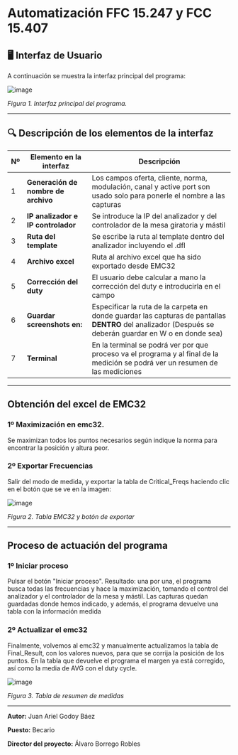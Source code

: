 # Automatización FFC 15.247 y FCC 15.407
## 🖥️ Interfaz de Usuario

A continuación se muestra la interfaz principal del programa:

![image](https://github.com/user-attachments/assets/83358e3f-9c1b-453f-b397-50428729e396)



  
*Figura 1. Interfaz principal del programa.*

---

## 🔍 Descripción de los elementos de la interfaz

| Nº | Elemento en la interfaz             | Descripción                                                                 |
|----|-------------------------------------|-----------------------------------------------------------------------------|
| 1  | **Generación de nombre de archivo** | Los campos oferta, cliente, norma, modulación, canal y active port son usado solo para ponerle el nombre a las capturas                         |
| 2  | **IP analizador e IP controlador**  | Se introduce la IP del analizador y del controlador de la mesa giratoria y mástil|
| 3  | **Ruta del template**          | Se escribe la ruta al template dentro del analizador incluyendo el .dfl                |
| 4  | **Archivo excel**      | Ruta al archivo excel que ha sido exportado desde EMC32             |
| 5  | **Corrección del duty**    | El usuario debe calcular a mano la corrección del duty e introducirla en el campo                          |
| 6  | **Guardar screenshots en:**    | Especificar la ruta de la carpeta en donde guardar las capturas de pantallas **DENTRO** del analizador (Después se deberán guardar en W o en donde sea)                          |
| 7  | **Terminal**    | En la terminal se podrá ver por que proceso va el programa y al final de la medición se podrá ver un resumen de las mediciones                         |

---
## Obtención del excel de EMC32
### 1º Maximización en emc32.
Se maximizan todos los puntos necesarios según indique la norma para encontrar la posición y altura peor. 
### 2º Exportar Frecuencias
Salir del modo de medida, y exportar la tabla de Critical_Freqs haciendo clic en el botón que se ve en la imagen:

![image](https://github.com/user-attachments/assets/977fae63-518d-41bf-8d35-c10d97d29917)

*Figura 2. Tabla EMC32 y botón de exportar*

---

## Proceso de actuación del programa
### 1º Iniciar proceso
Pulsar el botón "Iniciar proceso".  Resultado: una por una, el programa busca todas las frecuencias y hace la maximización, tomando el control del analizador y el controlador de la mesa y mástil. Las capturas quedan guardadas donde hemos indicado, y además, el programa devuelve una tabla con la información medida

### 2º Actualizar el emc32
Finalmente, volvemos al emc32 y manualmente actualizamos la tabla de Final_Result, con los valores nuevos, para que se corrija la posición de los puntos. En la tabla que devuelve el programa el margen ya está corregido, así como la media de AVG con el duty cycle.

![image](https://github.com/user-attachments/assets/3f1d730f-bbf0-4c9f-bee9-1d0920bc8a86)

*Figura 3. Tabla de resumen de medidas*


---

**Autor:** Juan Ariel Godoy Báez

**Puesto:** Becario

**Director del proyecto:** Álvaro Borrego Robles
